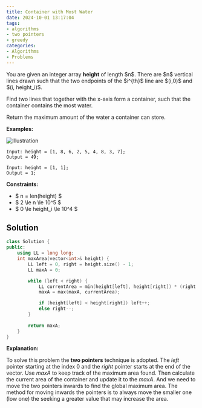 ```yaml
---
title: Container with Most Water
date: 2024-10-01 13:17:04
tags:
- algorithms
- two pointers
- greedy
categories:
- Algorithms
- Problems
---
```

You are given an integer array **height** of length \$n\$. There are \$n\$ vertical lines drawn such that the two endpoints of the \$i^{th}\$ line are \$(i,0)\$ and \$(i, height_i)\$.

Find two lines that together with the x-axis form a container, such that the container contains the most water.

Return the maximum amount of the water a container can store.

**Examples:**

![Illustration](https://s3-lc-upload.s3.amazonaws.com/uploads/2018/07/17/question_11.jpg)

```
Input: height = [1, 8, 6, 2, 5, 4, 8, 3, 7];
Output = 49;
```

```
Input: height = [1, 1];
Output = 1;
```

**Constraints:**

- \$ n = len(height) \$
- \$ 2 \le n \le 10^5 \$
- \$ 0 \le height_i \le 10^4 \$

## Solution

```cpp
class Solution {
public:
    using LL = long long;
    int maxArea(vector<int>& height) {
        LL left = 0, right = height.size() - 1;
        LL maxA = 0;

        while (left < right) {
            LL currentArea = min(height[left], height[right]) * (right - left);
            maxA = max(maxA, currentArea);

            if (height[left] < height[right]) left++;
            else right--;
        }
        
        return maxA;
    }
}
```

**Explanation:**

To solve this problem the **two pointers** technique is adopted. The *left* pointer starting at the index 0 and the *right* pointer starts at the end of the vector. Use *maxA* to keep track of the maximum area found. Then calculate the current area of the container and update it to the *maxA*. And we need to move the two pointers inwards to find the global maximum area. The method for moving inwards the pointers is to always move the smaller one (low one) the seeking a greater value that may increase the area.

